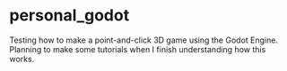 # personal_godot
Testing how to make a point-and-click 3D game using the Godot Engine. Planning to make some tutorials when I finish understanding how this works.
